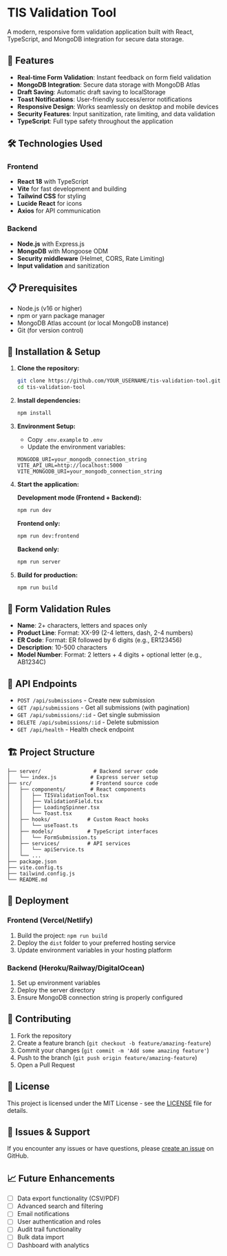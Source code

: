 # TIS Validation Tool

A modern, responsive form validation application built with React, TypeScript, and MongoDB integration for secure data storage.

## 🚀 Features

- **Real-time Form Validation**: Instant feedback on form field validation
- **MongoDB Integration**: Secure data storage with MongoDB Atlas
- **Draft Saving**: Automatic draft saving to localStorage
- **Toast Notifications**: User-friendly success/error notifications
- **Responsive Design**: Works seamlessly on desktop and mobile devices
- **Security Features**: Input sanitization, rate limiting, and data validation
- **TypeScript**: Full type safety throughout the application

## 🛠️ Technologies Used

### Frontend
- **React 18** with TypeScript
- **Vite** for fast development and building
- **Tailwind CSS** for styling
- **Lucide React** for icons
- **Axios** for API communication

### Backend
- **Node.js** with Express.js
- **MongoDB** with Mongoose ODM
- **Security middleware** (Helmet, CORS, Rate Limiting)
- **Input validation** and sanitization

## 📋 Prerequisites

- Node.js (v16 or higher)
- npm or yarn package manager
- MongoDB Atlas account (or local MongoDB instance)
- Git (for version control)

## 🚦 Installation & Setup

1. **Clone the repository:**
   ```bash
   git clone https://github.com/YOUR_USERNAME/tis-validation-tool.git
   cd tis-validation-tool
   ```

2. **Install dependencies:**
   ```bash
   npm install
   ```

3. **Environment Setup:**
   - Copy `.env.example` to `.env`
   - Update the environment variables:
   ```env
   MONGODB_URI=your_mongodb_connection_string
   VITE_API_URL=http://localhost:5000
   VITE_MONGODB_URI=your_mongodb_connection_string
   ```

4. **Start the application:**
   
   **Development mode (Frontend + Backend):**
   ```bash
   npm run dev
   ```
   
   **Frontend only:**
   ```bash
   npm run dev:frontend
   ```
   
   **Backend only:**
   ```bash
   npm run server
   ```

5. **Build for production:**
   ```bash
   npm run build
   ```

## 📝 Form Validation Rules

- **Name**: 2+ characters, letters and spaces only
- **Product Line**: Format: XX-99 (2-4 letters, dash, 2-4 numbers)
- **ER Code**: Format: ER followed by 6 digits (e.g., ER123456)
- **Description**: 10-500 characters
- **Model Number**: Format: 2 letters + 4 digits + optional letter (e.g., AB1234C)

## 🔧 API Endpoints

- `POST /api/submissions` - Create new submission
- `GET /api/submissions` - Get all submissions (with pagination)
- `GET /api/submissions/:id` - Get single submission
- `DELETE /api/submissions/:id` - Delete submission
- `GET /api/health` - Health check endpoint

## 🏗️ Project Structure

```
├── server/                 # Backend server code
│   └── index.js           # Express server setup
├── src/                   # Frontend source code
│   ├── components/        # React components
│   │   ├── TISValidationTool.tsx
│   │   ├── ValidationField.tsx
│   │   ├── LoadingSpinner.tsx
│   │   └── Toast.tsx
│   ├── hooks/            # Custom React hooks
│   │   └── useToast.ts
│   ├── models/           # TypeScript interfaces
│   │   └── FormSubmission.ts
│   ├── services/         # API services
│   │   └── apiService.ts
│   └── ...
├── package.json
├── vite.config.ts
├── tailwind.config.js
└── README.md
```

## 🚀 Deployment

### Frontend (Vercel/Netlify)
1. Build the project: `npm run build`
2. Deploy the `dist` folder to your preferred hosting service
3. Update environment variables in your hosting platform

### Backend (Heroku/Railway/DigitalOcean)
1. Set up environment variables
2. Deploy the server directory
3. Ensure MongoDB connection string is properly configured

## 🤝 Contributing

1. Fork the repository
2. Create a feature branch (`git checkout -b feature/amazing-feature`)
3. Commit your changes (`git commit -m 'Add some amazing feature'`)
4. Push to the branch (`git push origin feature/amazing-feature`)
5. Open a Pull Request

## 📜 License

This project is licensed under the MIT License - see the [LICENSE](LICENSE) file for details.

## 🐛 Issues & Support

If you encounter any issues or have questions, please [create an issue](https://github.com/YOUR_USERNAME/tis-validation-tool/issues) on GitHub.

## 📈 Future Enhancements

- [ ] Data export functionality (CSV/PDF)
- [ ] Advanced search and filtering
- [ ] Email notifications
- [ ] User authentication and roles
- [ ] Audit trail functionality
- [ ] Bulk data import
- [ ] Dashboard with analytics

